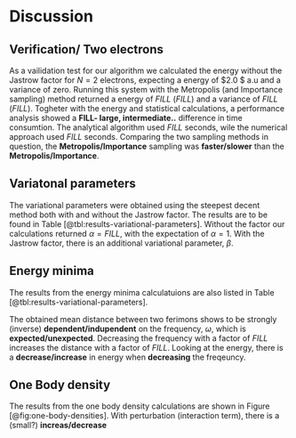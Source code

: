 # Discussion

## Verification/ Two electrons

As a vailidation test for our algorithm we calculated the energy without the Jastrow factor for $N = 2$ electrons, expecting a energy of $2.0 $ a.u and a variance of zero. Running this system with the Metropolis (and Importance sampling) method returned a energy of $FILL$ ($FILL$) and a variance of $FILL$ ($FILL$). Togheter with the energy and statistical calculations, a performance analysis showed a **FILL- large, intermediate..** difference in time consumtion. The analytical algorithm used $FILL$ seconds, wile the numerical approach used $FILL$ seconds. Comparing the two sampling methods in question, the **Metropolis/Importance** sampling was **faster/slower** than the **Metropolis/Importance**. 

<!-- Reference to our last project where we preformed performance analysis for different number of particles. Can maybe write something like: This is a two particle system, where we found in our last project Importance/Metropoliis is faster, while for larger system Importance/Metropolis will dominate in performance -->


<!-- The effect of blocking on the results Metropolis vs Importance-->

## Variatonal parameters


The variational parameters were obtained using the steepest decent method both with and without the Jastrow factor. The results are to be found in Table [@tbl:results-variational-parameters].  Without the factor our calculations returned $\alpha = FILL$, with the expectation of $\alpha = 1$. With the Jastrow factor, there is an additional variational parameter, $\beta$. 

<!-- Maybe write something about the influence of the stepsize, how it influences the steepest decent method performance - smaller stepsize = higher accuracy and more likely to hit the lowest energy, while a higher stepsize gives a higher performamce/uses less time, but is less likely to hit bottom of the energy -->

## Energy minima

<!-- Compare values to Taut's article. E.g. for omega  = 1, the energy should be 3 a.u.. Then maybe give a deviation \%  from tauts (2 omega). Also compare with and without the Jastrow factor-->

The results from the energy minima calculatuions are also listed in Table [@tbl:results-variational-parameters]. 


<!-- Mean distance between two electrons. Should be dependent on omega(frequency). Is there any dependence on the energy, eg. higher energy allows for a shorter distance?? -->
The obtained mean distance between two ferimons shows to be strongly (inverse) **dependent/indupendent** on the frequency, $\omega$, which is **expected/unexpected**. Decreasing the frequency with a factor of $FILL$ increases the distance with a factor of $FILL$. Looking at the energy, there is a **decrease/increase** in energy when **decreasing** the freqeuncy. 

## One Body density
<!-- With and without the Jastrow factor - could also be interesting to compare with and without electron interaction. Is there a dependency of the distanve between the particles, the density should probably be higher when the particles are closer togheter --> 

The results from the one body density calculations are shown in Figure [@fig:one-body-densities]. With perturbation (interaction term), there is a (small?) **increas/decrease** 

<!-- Dependence of omega on kinetic energy - HO has energy steps of $\frac{1}{2}\hbar \omega$, so the kinetic energy should increase with omega-->


<!-- Viral theorem  - compare the analytical results with the viral theorem--> 


